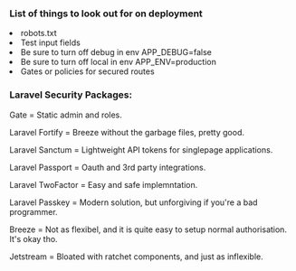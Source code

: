 <h3>List of things to look out for on deployment</h3>
<li>robots.txt</li>
<li>Test input fields</li>
<li>Be sure to turn off debug in env APP_DEBUG=false</li>
<li>Be sure to turn off local in env APP_ENV=production</li>
<li>Gates or policies for secured routes</li>


<h3>Laravel Security Packages:</h3>
<p>Gate = Static admin and roles.</p>
<p>Laravel Fortify = Breeze without the garbage files, pretty good.</p>
<p>Laravel Sanctum = Lightweight API tokens for singlepage applications.</p>
<p>Laravel Passport = Oauth and 3rd party integrations.</p>
<p>Laravel TwoFactor = Easy and safe implemntation.</p>
<p>Laravel Passkey = Modern solution, but unforgiving if you're a bad programmer.</p>
<p>Breeze = Not as flexibel, and it is quite easy to setup normal authorisation. It's okay tho.</p>
<p>Jetstream = Bloated with ratchet components, and just as inflexible.</p>